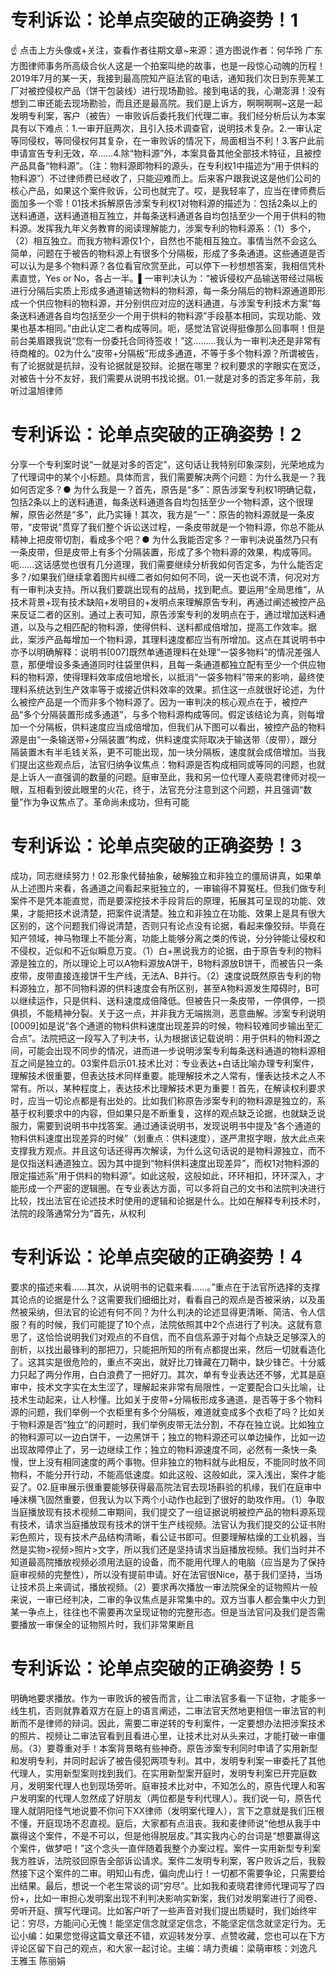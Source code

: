 # 专利诉讼：论单点突破的正确姿势！1

☝ 点击上方头像或+关注，查看作者往期文章~来源：道方图说作者：何华玲 广东方图律师事务所高级合伙人这是一个拍案叫绝的故事，也是一段惊心动魄的历程！2019年7月的某一天，我接到最高院知产庭法官的电话，通知我们次日到东莞某工厂对被控侵权产品（饼干包装线）进行现场勘验。接到电话的我，心潮澎湃！没有想到二审还能去现场勘验，而且还是最高院。我们是上诉方，啊啊啊啊~这是一起发明专利案，客户（被告）一审败诉后委托我们代理二审。我们经分析后认为本案具有以下难点：1.一审开庭两次，且引入技术调查官，说明技术复杂。2.一审认定等同侵权，等同侵权何其复杂，在一审败诉的情况下，局面相当不利！3.客户此前申请宣告专利无效，卒……4.除“物料源”外，本案具备其他全部技术特征，且被控产品具备“物料源”。（注：物料源即物料的源头，在专利权1中描述为“用于供料的物料源”）不过律师费已经收了，只能迎难而上。后来客户跟我说这是他们公司的核心产品，如果这个案件败诉，公司也就完了。哎，是我轻率了，应当在律师费后面加多一个零！01技术拆解原告涉案专利权1对物料源的描述为：包括2条以上的送料通道，送料通道相互独立，并每条送料通道各自均包括至少一个用于供料的物料源。发挥我九年义务教育的阅读理解能力，涉案专利的物料源系：（1）多个，（2）相互独立。而我方物料源仅1个，自然也不能相互独立。事情当然不会这么简单，问题在于被告的物料源上有很多个分隔板，形成了多条通道。这些通道是否可以认为是多个物料源？各位看官欣赏至此，可以停下一秒想想答案，我相信凭朴素直觉，Yes or No，各占一半。▌一审判决认为：“被诉侵权产品输送带经过隔板进行分隔后实质上形成多通道输送物料的物料源，每一条分隔后的物料源通道即形成一个供应物料的物料源，并分别供应对应的送料通道，与涉案专利技术方案“每条送料通道各自均包括至少一个用于供料的物料源”手段基本相同，实现功能、效果也基本相同。”由此认定二者构成等同。呃，感觉法官说得挺像那么回事啊！但是前台美眉跟我说“您有一份委托合同待签收！”这………我认为一审判决还是非常有待商榷的。02为什么“皮带+分隔板”形成多通道，不等于多个物料源？所谓被告，有了论据就是抗辩，没有论据就是狡辩。论据在哪里？权利要求的字眼实在宽泛，对被告十分不友好，我们需要从说明书找论据。01.一就是对多的否定多年前，我听过温旭律师

# 专利诉讼：论单点突破的正确姿势！2

分享一个专利案时说“一就是对多的否定”，这句话让我特别印象深刻，光荣地成为了代理词中的某个小标题。具体而言，我们需要解决两个问题：为什么我是一？我如何否定多？● 为什么我是一？首先，原告是“多”：原告涉案专利权1明确记载，包括2条以上的送料通道，每条送料通道各自均包括至少一个物料源，这个很理解，原告必然是“多”，此乃实锤！其次，我方是“一”：原告的物料源就是一条皮带，“皮带说”贯穿了我们整个诉讼送过程，一条皮带就是一个物料源，你总不能从精神上把皮带切割，看成多个吧？● 为什么我能否定多？一审判决说虽然乃只有一条皮带，但是皮带上有多个分隔装置，形成了多个物料源的效果，构成等同。呃……这话感觉也很有几分道理，我们需要继续分析我如何否定多，为什么能否定多？/如果我们继续拿着图片纠缠二者如何如何不同，说一天也说不清，何况对方有一审判决支持。所以我们要跳出现有的战局，找到靶点。要运用“全局思维”，从技术背景+现有技术缺陷+发明目的+发明点来理解原告专利，再通过阐述被控产品来反证二者的区别。通过上表可知，原告涉案专利的发明点在于，通过增加送料通道，以及与之相匹配的物料源，使得供料、送料都成倍增加，提高工作效率。据此，案涉产品每增加一个物料源，其理料速度都应当有所增加。这点在其说明书中亦予以明确解释：说明书[007]既然单通道理料在处理“一袋多物料”的情况差强人意，那便增设多条通道同时往袋里供料，且每一条通道都独立配有至少一个供应物料的物料源，使得理料效率成倍地增长，以抵消“一袋多物料”带来的影响，最终使理料系统达到生产效率等于或接近供料效率的效果。抓住这一点就很好论述，为什么被控产品是一个而非多个物料源了。因为一审判决的核心观点在于，被控产品“多个分隔装置形成多通道”，与多个物料源构成等同。假定该结论为真，则每增加一个分隔板，供料速度应当成倍增加，但我们从下图可以看出，被控产品的物料源是由“一条输送带+分隔装置”构成，供料速度实际取决于输送带（皮带），跟分隔装置木有半毛钱关系，更不可能出现，加一块分隔板，速度就会成倍增加。当我们提出这些观点后，法官归纳争议焦点：物料源是否构成相同或等同的问题，也就是上诉人一直强调的数量的问题。庭审至此，我和另一位代理人麦晓君律师对视一眼，互相看到彼此眼里的火花，终于，法官充分注意到这个问题，并且强调“数量”作为争议焦点了。革命尚未成功，但有可能

# 专利诉讼：论单点突破的正确姿势！3

成功，同志继续努力！02.形象代替抽象，破解独立和非独立的僵局讲真，如果单从上述图片来看，各通道之间看起来挺独立的，一审输得不算冤枉。但我们做专利案件不是凭本能直觉，而是要深挖技术手段背后的原理，拓展其可呈现的功能、效果，才能把技术说清楚，把案件说清楚。独立和非独立在功能、效果上是具有很大区别的，这个问题我们得说清楚，否则只有论点没有论据，看起来像狡辩。毕竟在知产领域，神马物理上不能分离，功能上能够分离之类的传说，分分钟能让侵权和不侵权，近似和不近似瞬息万变。（1）白+黑说我方的论据，由于原告专利的物料源是独立的，所以理论上可以A物料源放A饼干，B物料源放B饼干，而被告只一条皮带，皮带直接连接饼干生产线，无法A、B并行。（2）速度说既然原告专利的物料源独立，那不同物料源的供料速度会有所区别，甚至A物料源发生障碍时，B可以继续运作，只是供料、送料速度成倍降低。但被告只一条皮带，一停俱停，一损俱损，不能精神分裂。关于这一点，并非我方无端揣测，恶意曲解。涉案专利说明[0009]如是说“各个通道的物料供料速度出现差异的时候，物料较难同步输出至汇合点”。法院把这一段写入了判决书，认为根据该记载说明：用于供料的物料源之间，可能会出现不同步的情况，进而进一步说明涉案专利每条送料通道的物料源相互之间是独立的。03案件启示01.技术比对：专业表达+白话比喻办理专利案件，理解技术很重要，但表达技术同样重要。能理解技术之人常有，懂表达技术之人不常有。所以，某种程度上，表达技术比理解技术更为重要！首先，在解读权利要求时，应当一切论点都是有出处的。比如我们称原告涉案专利的物料源是独立的，系基于权利要求中的内容，但如果只是不断重复，这样的观点缺乏论据，也就缺乏说服力，需要到说明书中找答案。通过通读说明书，发现说明书中提及“各个通道的物料供料速度出现差异的时候”（划重点：供料速度），遂严肃抠字眼，放大此点来支撑我方观点。并且这句话还得再次解读，为什么这句话说的是物料源独立，而不是仅指送料通道独立。因为其中提到“物料供料速度出现差异”，而权1对物料源的限定描述系“用于供料的物料源”。如此这般，这般如此，环环相扣，环环深入，才能形成一个严密的逻辑圈。在专业表达方面，可以多将自己的文书和法院判决进行比较，找出法官在论述技术时使用的逻辑和论据是什么。比如在解释专利技术时，法院的段落通常分为“首先，从权利

# 专利诉讼：论单点突破的正确姿势！4

要求的描述来看……其次，从说明书的记载来看……。”重点在于法官所选择的支撑其论点的论据是什么？这需要我们细细比对，看看自己的观点是否被采纳，以及虽然被采纳，但法官的论述有何不同？为什么判决的论述显得更清晰、简洁、令人信服？有的时候，我们可能提了10个点，法院依照其中2个点进行了判决。这就有意思了，这恰恰说明我们对观点的不自信，而不自信系源于对每个点缺乏足够深入的剖析，以找出最锋利的那把刀，只能把所知的所有点都提出来，然后一切就看造化了。这其实是很危险的，重点不突出，就好比刀锋藏在刀鞘中，缺少锋芒。十分威力只起了两分作用，白白浪费了一把好刀。其次，单有专业表达还不够，尤其是庭审中，技术文字实在太生涩了，理解起来非常有局限性，一定要配合口头比喻，让技术生动起来，让人秒懂。比如关于皮带+分隔板形成多通道，是否等于多个物料源的问题，我们举例一个衣柜里有多个分隔板，难道就变成多个衣柜了吗？比如关于物料源是否“独立”的问题时，我们举例皮带无法分割，不存在独立说。比如独立的物料源可以一边白饼干，一边黑饼干；独立的物料源还可以单边操作，比如一边出现故障停止了，另一边继续工作；独立的物料源速度不同，必然有一条快一条慢，世上没有相同速度的两个事物。但非独立的物料就与此相反，不能同时放不同物料，不能分开行动，不能高低速度。如此这般、这般如此，深入浅出，案件才能妥了。02.庭审展示很重要能够获得最高院法官去现场斟验的机缘，我们在庭审中唾沫横飞固然重要，但我认为以下两个小动作也起到了很好的助攻作用。（1）争取当庭播放现有技术视频二审期间，我们提交了一组证据说明被控产品的物料源系现有技术，请求当庭播放现有技术的饼干生产线视频。法官认为我们提交的公证书附彩色照片，现有技术产品结构清晰，看公证书即可。但要理解枯燥的工业机器，当然是实物>视频>照片>文字，所以我们还是坚持请求当庭播放视频。我们当时并不知道最高院播放视频必须用法庭的设备，而不能用代理人的电脑（应当是为了保持庭审视频的完整性），所以没有提前申请。好在法官很Nice，基于我们坚持，当场让技术员上来调试，播放视频。（2）要求再次播放一审法院保全的证物照片一般来说，一审已经判决，二审的争议焦点是非常集中的。双方当事人都会集中火力到某一争点上，往往也不需要再次呈现证物的完整形态。但是当法官问及我们是否需要播放一审保全的证物照片时，我们非常果断且

# 专利诉讼：论单点突破的正确姿势！5

明确地要求播放。作为一审败诉的被告而言，让二审法官多看一下证物，才能多一线生机，否则就靠着双方在庭上的语言阐述，二审法官天然地更相信一审法官的判断而不是律师的辩词。因此，需要二审逆转的专利案件，一定要想办法把涉案技术的照片、视频让二审法官看到且看进心里，让技术比对从头来过，才能打破一审僵局。（3）要尊重对手！本案背景略有些神奇。原告涉案专利同时申请了实用新型和发明专利，并同时起诉了被告侵犯两项专利。其中，发明专利案一审委托了其他代理人，实用新型案则找到我们。在实用新型案开庭时，发明专利案已开完庭数月，发明案代理人也到现场旁听。庭审技术比对中，不知怎么的，原告代理人和客户发明案的代理人忽然成了好朋友（两位都是专利代理人）。我们说一句，原告代理人就阴阳怪气地说要不你问下XX律师（发明案代理人），言下之意就是我们压根不懂，开庭现场不忍直视。庭后，大家都有点沮丧。我和麦律师说“他想从我手中赢得这个案件，不是不可以，但是他得脱层皮。”其实我内心的台词是“想要赢得这个案件，做梦吧！”这个念头一直伴随着我整个办案过程。案件一实用新型专利案我方胜诉，法院驳回原告全部诉讼请求。案件二发明专利案，客户败诉之后，我毅然接下这个案件的二审。明知山有虎，偏向虎山行！一切都不需要争论，只需要给出结果。最后，想说一个老生常谈的词“穷尽”。比如我和麦晓君律师代理词写了四份+，比如一审担心发明案出现不利判决影响实新案，我们对发明案进行了阅卷、旁听开庭、撰写代理词。比如客户听了一些声音对我们提出质疑时，我们始终牢记：穷尽，方能问心无愧！能坚定信念就坚定信念，不能坚定信念就坚定行为。无讼小编：如果您觉得这篇文章还不错，欢迎转发分享、点赞收藏，您也可以在下方评论区留下自己的观点，和大家一起讨论。主编：靖力责编：梁萌审核：刘逸凡 王雅玉 陈丽娟

